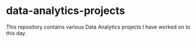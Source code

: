 # data-analytics-projects
This repository contains various Data Analytics projects I have worked on to this day.
